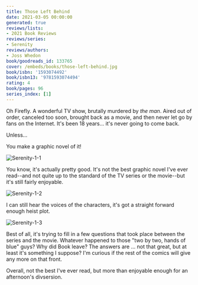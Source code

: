 ```yaml
---
title: Those Left Behind
date: 2021-03-05 00:00:00
generated: true
reviews/lists:
- 2021 Book Reviews
reviews/series:
- Serenity
reviews/authors:
- Joss Whedon
book/goodreads_id: 133765
cover: /embeds/books/those-left-behind.jpg
book/isbn: '1593074492'
book/isbn13: '9781593074494'
rating: 4
book/pages: 96
series_index: [1]
---
```

Oh Firefly. A wonderful TV show, brutally murdered by _the man_. Aired out of order, canceled too soon, brought back as a movie, and then never let go by fans on the Internet. It's been 18 years... it's never going to come back.  

Unless...  

<!--more-->

You make a graphic novel of it!  

![Serenity-1-1](/embeds/books/attachments/serenity-1-1.jpg)  

You know, it's actually pretty good. It's not the best graphic novel I've ever read--and not quite up to the standard of the TV series or the movie--but it's still fairly enjoyable.  

![Serenity-1-2](/embeds/books/attachments/serenity-1-2.jpg)  

I can still hear the voices of the characters, it's got a straight forward enough heist plot.  

![Serenity-1-3](/embeds/books/attachments/serenity-1-3.jpg)  

Best of all, it's trying to fill in a few questions that took place between the series and the movie. Whatever happened to those "two by two, hands of blue" guys? Why did Book leave? The answers are ... not that great, but at least it's something I suppose? I'm curious if the rest of the comics will give any more on that front.  

Overall, not the best I've ever read, but more than enjoyable enough for an afternoon's divsersion.